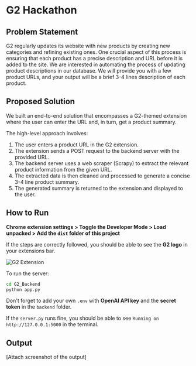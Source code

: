 # G2 Hackathon

## Problem Statement

G2 regularly updates its website with new products by creating new categories and refining existing ones. One crucial aspect of this process is ensuring that each product has a precise description and URL before it is added to the site. We are interested in automating the process of updating product descriptions in our database. We will provide you with a few product URLs, and your output will be a brief 3-4 lines description of each product.

## Proposed Solution

We built an end-to-end solution that encompasses a G2-themed extension where the user can enter the URL and, in turn, get a product summary.

The high-level approach involves:

1. The user enters a product URL in the G2 extension.
2. The extension sends a POST request to the backend server with the provided URL.
3. The backend server uses a web scraper (Scrapy) to extract the relevant product information from the given URL.
4. The extracted data is then cleaned and processed to generate a concise 3-4 line product summary.
5. The generated summary is returned to the extension and displayed to the user.

## How to Run

**Chrome extension settings > Toggle the Developer Mode > Load unpacked > Add the `dist` folder of this project**

If the steps are correctly followed, you should be able to see the **G2 logo** in your extensions bar.

![G2 Extension](https://github.com/Akatsuki49/deadlineDashers_Track3/assets/110471762/91d9a563-6873-4e7e-9e5d-c85c5e88a09d)

To run the server:

```bash
cd G2_Backend
python app.py
```

Don't forget to add your own `.env` with **OpenAI API key** and the **secret token** in the `backend` folder.

If the `server.py` runs fine, you should be able to see `Running on http://127.0.0.1:5000` in the terminal.

## Output

[Attach screenshot of the output]
